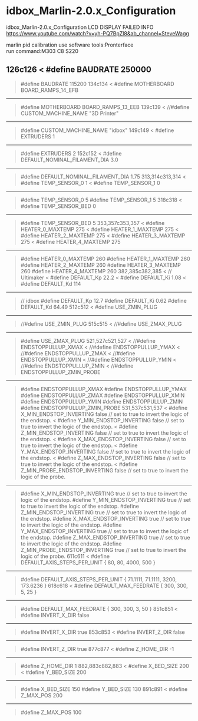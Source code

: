 # idbox_Marlin-2.0.x_Configuration
idbox_Marlin-2.0.x_Configuration
LCD DISPLAY FAILED INFO<br>
https://www.youtube.com/watch?v=yh-PQ7BpZl8&ab_channel=SteveWagg

marlin pid calibration
use software tools:Pronterface<br>
run command:M303 C8 S220


126c126
< #define BAUDRATE 250000
---
> #define BAUDRATE 115200
134c134
<   #define MOTHERBOARD BOARD_RAMPS_14_EFB
---
>   #define MOTHERBOARD BOARD_RAMPS_13_EEB
139c139
< //#define CUSTOM_MACHINE_NAME "3D Printer"
---
> #define CUSTOM_MACHINE_NAME "idbox"
149c149
< #define EXTRUDERS 1
---
> #define EXTRUDERS 2
152c152
< #define DEFAULT_NOMINAL_FILAMENT_DIA 3.0
---
> #define DEFAULT_NOMINAL_FILAMENT_DIA 1.75
313,314c313,314
< #define TEMP_SENSOR_0 1
< #define TEMP_SENSOR_1 0
---
> #define TEMP_SENSOR_0 5
> #define TEMP_SENSOR_1 5
318c318
< #define TEMP_SENSOR_BED 0
---
> #define TEMP_SENSOR_BED 5
353,357c353,357
< #define HEATER_0_MAXTEMP 275
< #define HEATER_1_MAXTEMP 275
< #define HEATER_2_MAXTEMP 275
< #define HEATER_3_MAXTEMP 275
< #define HEATER_4_MAXTEMP 275
---
> #define HEATER_0_MAXTEMP 260
> #define HEATER_1_MAXTEMP 260
> #define HEATER_2_MAXTEMP 260
> #define HEATER_3_MAXTEMP 260
> #define HEATER_4_MAXTEMP 260
382,385c382,385
<   // Ultimaker
<   #define DEFAULT_Kp 22.2
<   #define DEFAULT_Ki 1.08
<   #define DEFAULT_Kd 114
---
>   // idbox
>   #define DEFAULT_Kp 12.7
>   #define DEFAULT_Ki 0.62
>   #define DEFAULT_Kd 64.49
512c512
< #define USE_ZMIN_PLUG
---
> //#define USE_ZMIN_PLUG
515c515
< //#define USE_ZMAX_PLUG
---
> #define USE_ZMAX_PLUG
521,527c521,527
<   //#define ENDSTOPPULLUP_XMAX
<   //#define ENDSTOPPULLUP_YMAX
<   //#define ENDSTOPPULLUP_ZMAX
<   //#define ENDSTOPPULLUP_XMIN
<   //#define ENDSTOPPULLUP_YMIN
<   //#define ENDSTOPPULLUP_ZMIN
<   //#define ENDSTOPPULLUP_ZMIN_PROBE
---
>   #define ENDSTOPPULLUP_XMAX
>   #define ENDSTOPPULLUP_YMAX
>   #define ENDSTOPPULLUP_ZMAX
>   #define ENDSTOPPULLUP_XMIN
>   #define ENDSTOPPULLUP_YMIN
>   #define ENDSTOPPULLUP_ZMIN
>   #define ENDSTOPPULLUP_ZMIN_PROBE
531,537c531,537
< #define X_MIN_ENDSTOP_INVERTING false // set to true to invert the logic of the endstop.
< #define Y_MIN_ENDSTOP_INVERTING false // set to true to invert the logic of the endstop.
< #define Z_MIN_ENDSTOP_INVERTING false // set to true to invert the logic of the endstop.
< #define X_MAX_ENDSTOP_INVERTING false // set to true to invert the logic of the endstop.
< #define Y_MAX_ENDSTOP_INVERTING false // set to true to invert the logic of the endstop.
< #define Z_MAX_ENDSTOP_INVERTING false // set to true to invert the logic of the endstop.
< #define Z_MIN_PROBE_ENDSTOP_INVERTING false // set to true to invert the logic of the probe.
---
> #define X_MIN_ENDSTOP_INVERTING true // set to true to invert the logic of the endstop.
> #define Y_MIN_ENDSTOP_INVERTING true // set to true to invert the logic of the endstop.
> #define Z_MIN_ENDSTOP_INVERTING true // set to true to invert the logic of the endstop.
> #define X_MAX_ENDSTOP_INVERTING true // set to true to invert the logic of the endstop.
> #define Y_MAX_ENDSTOP_INVERTING true // set to true to invert the logic of the endstop.
> #define Z_MAX_ENDSTOP_INVERTING true // set to true to invert the logic of the endstop.
> #define Z_MIN_PROBE_ENDSTOP_INVERTING true // set to true to invert the logic of the probe.
611c611
< #define DEFAULT_AXIS_STEPS_PER_UNIT   { 80, 80, 4000, 500 }
---
> #define DEFAULT_AXIS_STEPS_PER_UNIT   { 71.1111, 71.1111, 3200, 173.6236 }
618c618
< #define DEFAULT_MAX_FEEDRATE          { 300, 300, 5, 25 }
---
> #define DEFAULT_MAX_FEEDRATE          { 300, 300, 3, 50 }
851c851
< #define INVERT_X_DIR false
---
> #define INVERT_X_DIR true
853c853
< #define INVERT_Z_DIR false
---
> #define INVERT_Z_DIR true
877c877
< #define Z_HOME_DIR -1
---
> #define Z_HOME_DIR 1
882,883c882,883
< #define X_BED_SIZE 200
< #define Y_BED_SIZE 200
---
> #define X_BED_SIZE 150
> #define Y_BED_SIZE 130
891c891
< #define Z_MAX_POS 200
---
> #define Z_MAX_POS 100
